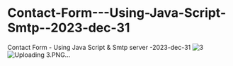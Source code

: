 # Contact-Form---Using-Java-Script-Smtp--2023-dec-31
Contact Form - Using Java Script &amp; Smtp server -2023-dec-31
![3](https://github.com/ravinath93/Contact-Form---Using-Java-Script-Smtp--2023-dec-31/assets/143611757/d207876e-be42-48fa-90a6-4fe009fcce7c)
![Uploading 3.PNG…]()
